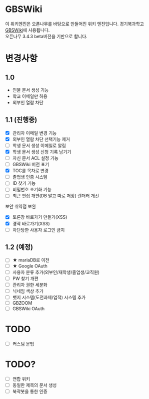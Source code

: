# GBSWiki
이 위키엔진은 오픈나무를 바탕으로 만들어진 위키 엔진입니다. 경기북과학고 [GBSWiki](https://gbs.wiki)에 사용됩니다.   
오픈나무 3.4.3 beta버전을 기반으로 합니다.

# 변경사항
## 1.0
* 인물 문서 생성 기능
* 학교 이메일만 허용
* 외부인 열람 차단
## 1.1 (진행중)
- [x] 관리자 이메일 변경 기능
- [x] 외부인 열람 차단 선택기능 제거
- [ ] 학생 문서 생성 이메일로 알림
- [x] 학생 문서 생성 신청 기록 남기기
- [ ] 자신 문서 ACL 설정 기능
- [ ] GBSWiki 버전 표기
- [x] TOC를 목차로 변경
- [ ] 졸업생 인증 시스템
- [ ] ID 찾기 기능
- [ ] 비밀번호 초기화 기능
- [ ] 최근 편집 개편(DB 말고 따로 저장)
렌더러 개선

보안 취약점 보완
- [x] 토론창 바로가기 만들기(XSS)
- [x] 경곽 바로가기(XSS)
- [ ] 차단당한 사용자 로그인 금지
## 1.2 (예정)
- [ ] ★ mariaDB로 이전
- [ ] ★ Google OAuth
- [ ] 사용자 분류 추가(외부인/재학생/졸업생/교직원)
- [ ] PW 찾기 개편
- [ ] 관리자 권한 세분화
- [ ] 닉네임 색상 추가
- [ ] 뱃지 시스템(도전과제/업적) 시스템 추가
- [ ] GBZOOM 
- [ ] GBSWiki OAuth

# TODO

- [ ] 커스텀 문법

# TODO?
- [ ] 연합 위키
- [ ] 동일한 제목의 문서 생성
- [ ] 북곽봇을 통한 인증
